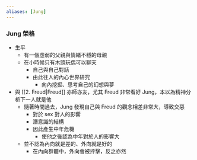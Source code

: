 ```yaml
---
aliases: [Jung]
---
```


### Jung 榮格
- 生平
	- 有一個虛弱的父親與情緒不穩的母親
	- 在小時候只有木頭玩偶可以聊天
		- 自己與自己對話
		- 由此往人的內心世界研究
			- 向內挖掘、思考自己的幻想與夢
- 與 [[2. Freud|Freud]] 亦師亦友，尤其 Freud 非常看好 Jung，本以為精神分析下一人就是他
	- 隨著時間過去，Jung 發現自己與 Freud 的觀念相差非常大，導致交惡
		- 對於 sex 對人的影響
		- 潛意識的結構
		- 因此產生中年危機
			- 使他之後認為中年對於人的影響大
	- 並不認為內向就是差的、外向就是好的
		- 在內向群體中，外向會被抨擊，反之亦然
